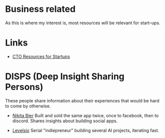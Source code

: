 # Business related
As this is where my interest is, most resources will be relevant for start-ups.

# Links

- [CTO Resources for Startups](https://github.com/kuchin/awesome-cto)

# DISPS (Deep Insight Sharing Persons)

These people share information about their experiences that would be hard to come by otherwise.

- [Nikita Bier](https://twitter.com/nikitabier)
Built and sold the same app twice, once to facebook, then to discord. Shares insights about building social apps.

- [Levelsio](https://twitter.com/levelsio)
Serial "indiepreneur" building several AI projects, iterating fast.
